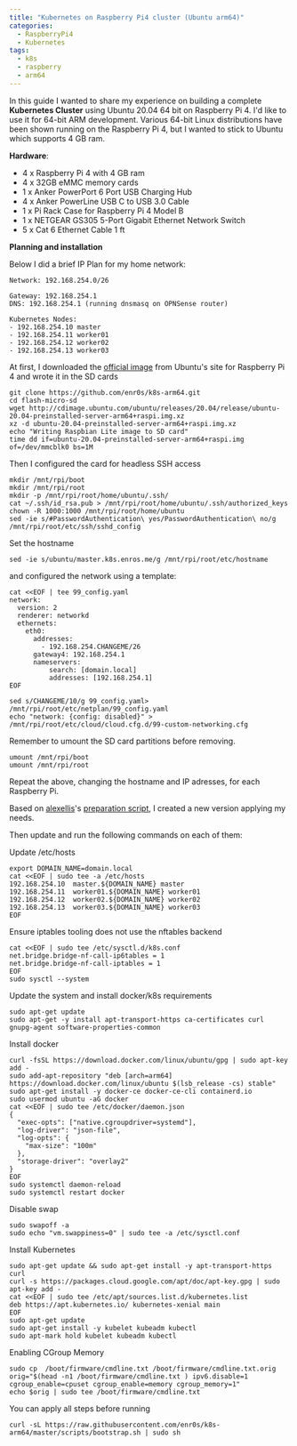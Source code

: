 ```yaml
---
title: "Kubernetes on Raspberry Pi4 cluster (Ubuntu arm64)"
categories:
  - RaspberryPi4
  - Kubernetes
tags:
  - k8s
  - raspberry
  - arm64
---
```

In this guide I wanted to share my experience on building a complete **Kubernetes Cluster** using Ubuntu 20.04 64 bit on Raspberry Pi 4. I'd like to use it for 64-bit ARM development. Various 64-bit Linux distributions have been shown running on the Raspberry Pi 4, but I wanted to stick to Ubuntu which supports 4 GB ram.

**Hardware**:

* 4 x Raspberry Pi 4 with 4 GB ram
* 4 x 32GB eMMC memory cards
* 1 x Anker PowerPort 6 Port USB Charging Hub
* 4 x Anker PowerLine USB C to USB 3.0 Cable
* 1 x Pi Rack Case for Raspberry Pi 4 Model B
* 1 x NETGEAR GS305 5-Port Gigabit Ethernet Network Switch
* 5 x Cat 6 Ethernet Cable 1 ft

**Planning and installation**

Below I did a brief IP Plan for my home network:

```
Network: 192.168.254.0/26

Gateway: 192.168.254.1
DNS: 192.168.254.1 (running dnsmasq on OPNSense router)

Kubernetes Nodes:
- 192.168.254.10 master
- 192.168.254.11 worker01
- 192.168.254.12 worker02
- 192.168.254.13 worker03
```

At first, I downloaded the [official image](http://cdimage.ubuntu.com/ubuntu/releases/20.04/release/ubuntu-20.04-preinstalled-server-arm64+raspi.img.xz) from Ubuntu's site for Raspberry Pi 4 and wrote it in the SD cards

```
git clone https://github.com/enr0s/k8s-arm64.git
cd flash-micro-sd
wget http://cdimage.ubuntu.com/ubuntu/releases/20.04/release/ubuntu-20.04-preinstalled-server-arm64+raspi.img.xz
xz -d ubuntu-20.04-preinstalled-server-arm64+raspi.img.xz
echo "Writing Raspbian Lite image to SD card"
time dd if=ubuntu-20.04-preinstalled-server-arm64+raspi.img of=/dev/mmcblk0 bs=1M
```

Then I configured the card for headless SSH access

```
mkdir /mnt/rpi/boot
mkdir /mnt/rpi/root
mkdir -p /mnt/rpi/root/home/ubuntu/.ssh/
cat ~/.ssh/id_rsa.pub > /mnt/rpi/root/home/ubuntu/.ssh/authorized_keys
chown -R 1000:1000 /mnt/rpi/root/home/ubuntu
sed -ie s/#PasswordAuthentication\ yes/PasswordAuthentication\ no/g /mnt/rpi/root/etc/ssh/sshd_config
```

Set the hostname

```
sed -ie s/ubuntu/master.k8s.enros.me/g /mnt/rpi/root/etc/hostname
```

and configured the network using a template:

```
cat <<EOF | tee 99_config.yaml
network:
  version: 2
  renderer: networkd
  ethernets:
    eth0:
      addresses:
        - 192.168.254.CHANGEME/26
      gateway4: 192.168.254.1
      nameservers:
          search: [domain.local]
          addresses: [192.168.254.1]
EOF

sed s/CHANGEME/10/g 99_config.yaml> /mnt/rpi/root/etc/netplan/99_config.yaml
echo "network: {config: disabled}" > /mnt/rpi/root/etc/cloud/cloud.cfg.d/99-custom-networking.cfg
```

Remember to umount the SD card partitions before removing.
```
umount /mnt/rpi/boot
umount /mnt/rpi/root
```

Repeat the above, changing the hostname and IP adresses, for each Raspberry Pi.

Based on [alexellis](https://github.com/alexellis)'s [preparation script](https://raw.githubusercontent.com/teamserverless/k8s-on-raspbian/master/script/prep.sh), I created a new version applying my needs.

Then update and run the following commands on each of them:

Update /etc/hosts
```
export DOMAIN_NAME=domain.local
cat <<EOF | sudo tee -a /etc/hosts
192.168.254.10  master.${DOMAIN_NAME} master
192.168.254.11  worker01.${DOMAIN_NAME} worker01
192.168.254.12  worker02.${DOMAIN_NAME} worker02
192.168.254.13  worker03.${DOMAIN_NAME} worker03
EOF
```

Ensure iptables tooling does not use the nftables backend
```
cat <<EOF | sudo tee /etc/sysctl.d/k8s.conf
net.bridge.bridge-nf-call-ip6tables = 1
net.bridge.bridge-nf-call-iptables = 1
EOF
sudo sysctl --system
```

Update the system and install docker/k8s requirements
```
sudo apt-get update
sudo apt-get -y install apt-transport-https ca-certificates curl gnupg-agent software-properties-common
```

Install docker
```
curl -fsSL https://download.docker.com/linux/ubuntu/gpg | sudo apt-key add -
sudo add-apt-repository "deb [arch=arm64] https://download.docker.com/linux/ubuntu $(lsb_release -cs) stable"
sudo apt-get install -y docker-ce docker-ce-cli containerd.io
sudo usermod ubuntu -aG docker
cat <<EOF | sudo tee /etc/docker/daemon.json
{
  "exec-opts": ["native.cgroupdriver=systemd"],
  "log-driver": "json-file",
  "log-opts": {
    "max-size": "100m"
  },
  "storage-driver": "overlay2"
}
EOF
sudo systemctl daemon-reload
sudo systemctl restart docker
```

Disable swap
```
sudo swapoff -a
sudo echo "vm.swappiness=0" | sudo tee -a /etc/sysctl.conf
```

Install Kubernetes
```
sudo apt-get update && sudo apt-get install -y apt-transport-https curl
curl -s https://packages.cloud.google.com/apt/doc/apt-key.gpg | sudo apt-key add -
cat <<EOF | sudo tee /etc/apt/sources.list.d/kubernetes.list
deb https://apt.kubernetes.io/ kubernetes-xenial main
EOF
sudo apt-get update
sudo apt-get install -y kubelet kubeadm kubectl
sudo apt-mark hold kubelet kubeadm kubectl
```

Enabling CGroup Memory
```
sudo cp  /boot/firmware/cmdline.txt /boot/firmware/cmdline.txt.orig
orig="$(head -n1 /boot/firmware/cmdline.txt ) ipv6.disable=1 cgroup_enable=cpuset cgroup_enable=memory cgroup_memory=1"
echo $orig | sudo tee /boot/firmware/cmdline.txt
```

You can apply all steps before running
```
curl -sL https://raw.githubusercontent.com/enr0s/k8s-arm64/master/scripts/bootstrap.sh | sudo sh
```
